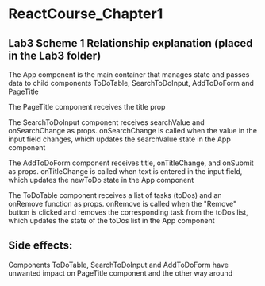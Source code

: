 # ReactCourse_Chapter1
## Lab3 Scheme 1 Relationship explanation (placed in the Lab3 folder) <br>
The App component is the main container that manages state and passes data to child components ToDoTable, SearchToDoInput, AddToDoForm and PageTitle<br>

The PageTitle component receives the title prop<br>

The SearchToDoInput component receives searchValue and onSearchChange as props. onSearchChange is called when the value in the input field changes, which updates the searchValue state in the App component<br>

The AddToDoForm component receives title, onTitleChange, and onSubmit as props. onTitleChange is called when text is entered in the input field, which updates the newToDo state in the App component<br>

The ToDoTable component receives a list of tasks (toDos) and an onRemove function as props. onRemove is called when the "Remove" button is clicked and removes the corresponding task from the toDos list, which updates the state of the toDos list in the App component<br>

## Side effects:
Components ToDoTable, SearchToDoInput and AddToDoForm have unwanted impact on PageTitle component and the other way around
